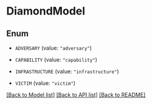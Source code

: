 # DiamondModel

## Enum


* `ADVERSARY` (value: `"adversary"`)

* `CAPABILITY` (value: `"capability"`)

* `INFRASTRUCTURE` (value: `"infrastructure"`)

* `VICTIM` (value: `"victim"`)


[[Back to Model list]](../README.md#documentation-for-models) [[Back to API list]](../README.md#documentation-for-api-endpoints) [[Back to README]](../README.md)


